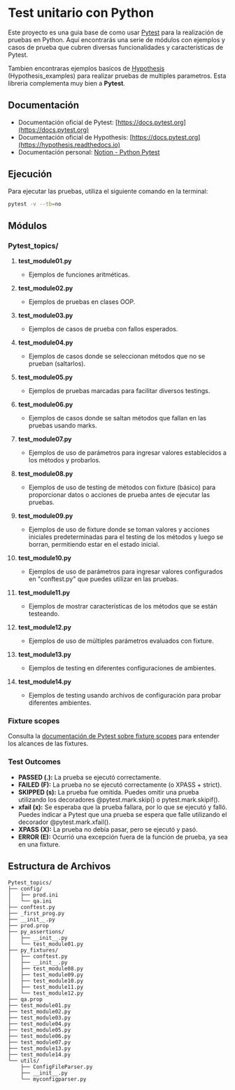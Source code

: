 # Test unitario con Python

Este proyecto es una guia base de como usar [Pytest](https://docs.pytest.org) para la realización de pruebas en Python. Aquí encontrarás una serie de módulos con ejemplos y casos de prueba que cubren diversas funcionalidades y características de Pytest.

Tambien encontraras ejemplos basicos de [Hypothesis](https://hypothesis.readthedocs.io) (Hypothesis_examples) para realizar pruebas de multiples parametros. Esta libreria complementa muy bien a **Pytest**.

## Documentación

- Documentación oficial de Pytest: [https://docs.pytest.org](https://docs.pytest.org)
- Documentación oficial de Hypothesis: [https://docs.pytest.org](https://hypothesis.readthedocs.io)
- Documentación personal: [Notion - Python Pytest](https://broadleaf-result-3b7.notion.site/Python-pytest-3ba9d2d68b1040b7a820611532d23a3f?pvs=4)

## Ejecución

Para ejecutar las pruebas, utiliza el siguiente comando en la terminal:

```bash
pytest -v --tb=no
```

## Módulos

### Pytest_topics/

1. **test_module01.py**
   - Ejemplos de funciones aritméticas.

2. **test_module02.py**
   - Ejemplos de pruebas en clases OOP.

3. **test_module03.py**
   - Ejemplos de casos de prueba con fallos esperados.

4. **test_module04.py**
   - Ejemplos de casos donde se seleccionan métodos que no se prueban (saltarlos).

5. **test_module05.py**
   - Ejemplos de pruebas marcadas para facilitar diversos testings.

6. **test_module06.py**
   - Ejemplos de casos donde se saltan métodos que fallan en las pruebas usando marks.

7. **test_module07.py**
   - Ejemplos de uso de parámetros para ingresar valores establecidos a los métodos y probarlos.

8. **test_module08.py**
   - Ejemplos de uso de testing de métodos con fixture (básico) para proporcionar datos o acciones de prueba antes de ejecutar las pruebas.

9. **test_module09.py**
   - Ejemplos de uso de fixture donde se toman valores y acciones iniciales predeterminadas para el testing de los métodos y luego se borran, permitiendo estar en el estado inicial.

10. **test_module10.py**
    - Ejemplos de uso de parámetros para ingresar valores configurados en "conftest.py" que puedes utilizar en las pruebas.

11. **test_module11.py**
    - Ejemplos de mostrar características de los métodos que se están testeando.

12. **test_module12.py**
    - Ejemplos de uso de múltiples parámetros evaluados con fixture.

13. **test_module13.py**
    - Ejemplos de testing en diferentes configuraciones de ambientes.

14. **test_module14.py**
    - Ejemplos de testing usando archivos de configuración para probar diferentes ambientes.

### Fixture scopes

Consulta la [documentación de Pytest sobre fixture scopes](https://docs.pytest.org/en/6.2.x/fixture.html) para entender los alcances de las fixtures.

### Test Outcomes

- **PASSED (.):** La prueba se ejecutó correctamente.
- **FAILED (F):** La prueba no se ejecutó correctamente (o XPASS + strict).
- **SKIPPED (s):** La prueba fue omitida. Puedes omitir una prueba utilizando los decoradores @pytest.mark.skip() o pytest.mark.skipif().
- **xfail (x):** Se esperaba que la prueba fallara, por lo que se ejecutó y falló. Puedes indicar a Pytest que una prueba se espera que falle utilizando el decorador @pytest.mark.xfail().
- **XPASS (X):** La prueba no debía pasar, pero se ejecutó y pasó.
- **ERROR (E):** Ocurrió una excepción fuera de la función de prueba, ya sea en una fixture.

## Estructura de Archivos

```
Pytest_topics/
├── config/
│   ├── prod.ini
│   └── qa.ini
├── conftest.py
├── _first_prog.py
├── __init__.py
├── prod.prop
├── py_assertions/
│   ├── __init__.py
│   └── test_module01.py
├── py_fixtures/
│   ├── conftest.py
│   ├── __init__.py
│   ├── test_module08.py
│   ├── test_module09.py
│   ├── test_module10.py
│   ├── test_module11.py
│   └── test_module12.py
├── qa.prop
├── test_module01.py
├── test_module02.py
├── test_module03.py
├── test_module04.py
├── test_module05.py
├── test_module06.py
├── test_module07.py
├── test_module13.py
├── test_module14.py
└── utils/
    ├── ConfigFileParser.py
    ├── __init__.py
    └── myconfigparser.py
```